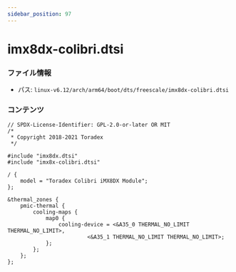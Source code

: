 ```yaml
---
sidebar_position: 97
---
```

# imx8dx-colibri.dtsi

### ファイル情報

- パス: `linux-v6.12/arch/arm64/boot/dts/freescale/imx8dx-colibri.dtsi`

### コンテンツ

```dtsi
// SPDX-License-Identifier: GPL-2.0-or-later OR MIT
/*
 * Copyright 2018-2021 Toradex
 */

#include "imx8dx.dtsi"
#include "imx8x-colibri.dtsi"

/ {
	model = "Toradex Colibri iMX8DX Module";
};

&thermal_zones {
	pmic-thermal {
		cooling-maps {
			map0 {
				cooling-device = <&A35_0 THERMAL_NO_LIMIT THERMAL_NO_LIMIT>,
						 <&A35_1 THERMAL_NO_LIMIT THERMAL_NO_LIMIT>;
			};
		};
	};
};

```

